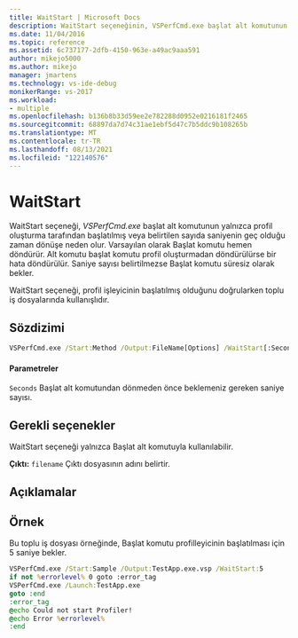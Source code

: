 ```yaml
---
title: WaitStart | Microsoft Docs
description: WaitStart seçeneğinin, VSPerfCmd.exe başlat alt komutunun yalnızca profil oluşturma başlatıcı başlatılmış veya belirtilen sayıda saniyenin geç olduğu zaman dönmesine neden olduğunu öğrenin.
ms.date: 11/04/2016
ms.topic: reference
ms.assetid: 6c737177-2dfb-4150-963e-a49ac9aaa591
author: mikejo5000
ms.author: mikejo
manager: jmartens
ms.technology: vs-ide-debug
monikerRange: vs-2017
ms.workload:
- multiple
ms.openlocfilehash: b136b8b33d59ee2e782288d0952e0216181f2465
ms.sourcegitcommit: 68897da7d74c31ae1ebf5d47c7b5ddc9b108265b
ms.translationtype: MT
ms.contentlocale: tr-TR
ms.lasthandoff: 08/13/2021
ms.locfileid: "122140576"
---
```

# <a name="waitstart"></a>WaitStart
WaitStart seçeneği, *VSPerfCmd.exe* başlat alt komutunun yalnızca profil oluşturma tarafından başlatılmış veya belirtilen sayıda saniyenin geç olduğu zaman dönüşe neden olur. Varsayılan olarak Başlat komutu hemen döndürür. Alt komutu başlat komutu profil oluşturmadan döndürülürse bir hata döndürülür. Saniye sayısı belirtilmezse Başlat komutu süresiz olarak bekler.

 WaitStart seçeneği, profil işleyicinin başlatılmış olduğunu doğrularken toplu iş dosyalarında kullanışlıdır.

## <a name="syntax"></a>Sözdizimi

```cmd
VSPerfCmd.exe /Start:Method /Output:FileName[Options] /WaitStart[:Seconds]
```

#### <a name="parameters"></a>Parametreler
 `Seconds` Başlat alt komutundan dönmeden önce beklemeniz gereken saniye sayısı.

## <a name="required-options"></a>Gerekli seçenekler
 WaitStart seçeneği yalnızca Başlat alt komutuyla kullanılabilir.

 **Çıktı:** `filename` Çıktı dosyasının adını belirtir.

## <a name="remarks"></a>Açıklamalar

## <a name="example"></a>Örnek
 Bu toplu iş dosyası örneğinde, Başlat komutu profilleyicinin başlatılması için 5 saniye bekler.

```cmd
VSPerfCmd.exe /Start:Sample /Output:TestApp.exe.vsp /WaitStart:5
if not %errorlevel% 0 goto :error_tag
VSPerfCmd.exe /Launch:TestApp.exe
goto :end
:error_tag
@echo Could not start Profiler!
@echo Error %errorlevel%
:end
```
